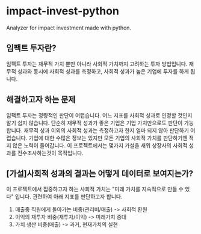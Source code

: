 # impact-invest-python
Analyzer for impact investment made with python.



## 임팩트 투자란?

임팩트 투자는 재무적 가치 뿐만 아니라 사회적 가치까지 고려하는 투자 방법입니다.
재무적 성과와 동시에 사회적 성과를 측정하고, 사회적 성과가 높은 기업에 투자를 하게 됩니다.


## 해결하고자 하는 문제

임팩트 투자는 정량적인 판단이 어렵습니다. 어느 지표를 사회적 성과로 인정할 것인지 알기 쉽지 않습니다.
단순히 재무적 성과가 좋은 기업은 기업 가치만으로도 판단이 가능합니다. 재무적 성과 이외의 사회적 성과는 측정하고자 한지 얼마 되지 않아 판단하기 어렵습니다.
기업에 대한 수많은 정보는 있지만 모든 기업의 사회적 가치를 판단하기엔 적지 않은 노력이 들어갑니다.
이 프로젝트에서는 몇가지 가설을 새워 상장사의 사회적 성과를 전수조사하는것이 목적입니다.


## [가설]사회적 성과의 결과는 어떻게 데이터로 보여지는가?

이 프로젝트에서 집중하고자 하는 사회적 가치는 "미래 가치를 지속적으로 만들 수 있다" 입니다.
관련하여 아래 지표를 판단하고자 합니다.

1. 매출중 직원에게 돌아가는 비중(관리비/매출) -> 사회적 환원
2. 이익의 재투자 비중(재투자/이익) -> 미래가치 증대
3. 가치 생산 비중(매출) -> 과거, 현재가치의 실현



